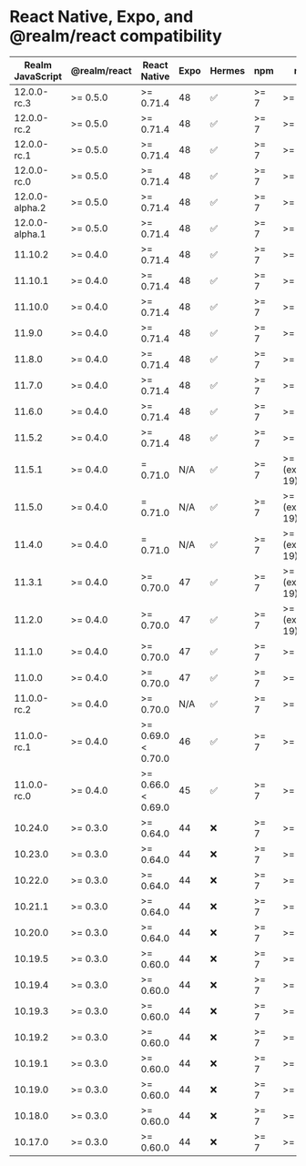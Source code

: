 # React Native, Expo, and @realm/react compatibility

| Realm JavaScript    | @realm/react      | React Native       | Expo     | Hermes | npm    | node   |
|---------------------|-------------------|--------------------|----------|--------|--------|--------|
| 12.0.0-rc.3         | >= 0.5.0          | >= 0.71.4          | 48       | ✅     | >= 7   | >= 13  |
| 12.0.0-rc.2         | >= 0.5.0          | >= 0.71.4          | 48       | ✅     | >= 7   | >= 13  |
| 12.0.0-rc.1         | >= 0.5.0          | >= 0.71.4          | 48       | ✅     | >= 7   | >= 13  |
| 12.0.0-rc.0         | >= 0.5.0          | >= 0.71.4          | 48       | ✅     | >= 7   | >= 13  |
| 12.0.0-alpha.2      | >= 0.5.0          | >= 0.71.4          | 48       | ✅     | >= 7   | >= 13  |
| 12.0.0-alpha.1      | >= 0.5.0          | >= 0.71.4          | 48       | ✅     | >= 7   | >= 13  |
| 11.10.2             | >= 0.4.0          | >= 0.71.4          | 48       | ✅     | >= 7   | >= 13  |
| 11.10.1             | >= 0.4.0          | >= 0.71.4          | 48       | ✅     | >= 7   | >= 13  |
| 11.10.0             | >= 0.4.0          | >= 0.71.4          | 48       | ✅     | >= 7   | >= 13  |
| 11.9.0              | >= 0.4.0          | >= 0.71.4          | 48       | ✅     | >= 7   | >= 13  |
| 11.8.0              | >= 0.4.0          | >= 0.71.4          | 48       | ✅     | >= 7   | >= 13  |
| 11.7.0              | >= 0.4.0          | >= 0.71.4          | 48       | ✅     | >= 7   | >= 13  |
| 11.6.0              | >= 0.4.0          | >= 0.71.4          | 48       | ✅     | >= 7   | >= 13  |
| 11.5.2              | >= 0.4.0          | >= 0.71.4          | 48       | ✅     | >= 7   | >= 13  |
| 11.5.1              | >= 0.4.0          | = 0.71.0           | N/A      | ✅     | >= 7   | >= 13 (excluding 19) |
| 11.5.0              | >= 0.4.0          | = 0.71.0           | N/A      | ✅     | >= 7   | >= 13 (excluding 19) |
| 11.4.0              | >= 0.4.0          | = 0.71.0           | N/A      | ✅     | >= 7   | >= 13 (excluding 19) |
| 11.3.1              | >= 0.4.0          | >= 0.70.0          | 47       | ✅     | >= 7   | >= 13 (excluding 19) |
| 11.2.0              | >= 0.4.0          | >= 0.70.0          | 47       | ✅     | >= 7   | >= 13 (excluding 19) |
| 11.1.0              | >= 0.4.0          | >= 0.70.0          | 47       | ✅     | >= 7   | >= 13  |
| 11.0.0              | >= 0.4.0          | >= 0.70.0          | 47       | ✅     | >= 7   | >= 13  |
| 11.0.0-rc.2         | >= 0.4.0          | >= 0.70.0          | N/A      | ✅     | >= 7   | >= 13  |
| 11.0.0-rc.1         | >= 0.4.0          | >= 0.69.0 < 0.70.0 | 46       | ✅     | >= 7   | >= 13  |
| 11.0.0-rc.0         | >= 0.4.0          | >= 0.66.0 < 0.69.0 | 45       | ✅     | >= 7   | >= 13  |
| 10.24.0             | >= 0.3.0          | >= 0.64.0          | 44       | ❌     | >= 7   | >= 13  |
| 10.23.0             | >= 0.3.0          | >= 0.64.0          | 44       | ❌     | >= 7   | >= 13  |
| 10.22.0             | >= 0.3.0          | >= 0.64.0          | 44       | ❌     | >= 7   | >= 13  |
| 10.21.1             | >= 0.3.0          | >= 0.64.0          | 44       | ❌     | >= 7   | >= 13  |
| 10.20.0             | >= 0.3.0          | >= 0.64.0          | 44       | ❌     | >= 7   | >= 13  |
| 10.19.5             | >= 0.3.0          | >= 0.60.0          | 44       | ❌     | >= 7   | >= 13  |
| 10.19.4             | >= 0.3.0          | >= 0.60.0          | 44       | ❌     | >= 7   | >= 13  |
| 10.19.3             | >= 0.3.0          | >= 0.60.0          | 44       | ❌     | >= 7   | >= 13  |
| 10.19.2             | >= 0.3.0          | >= 0.60.0          | 44       | ❌     | >= 7   | >= 13  |
| 10.19.1             | >= 0.3.0          | >= 0.60.0          | 44       | ❌     | >= 7   | >= 13  |
| 10.19.0             | >= 0.3.0          | >= 0.60.0          | 44       | ❌     | >= 7   | >= 10  |
| 10.18.0             | >= 0.3.0          | >= 0.60.0          | 44       | ❌     | >= 7   | >= 10  |
| 10.17.0             | >= 0.3.0          | >= 0.60.0          | 44       | ❌     | >= 7   | >= 10  |
